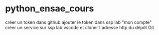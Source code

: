 # python_ensae_cours

créer un token dans github
ajouter le token dans ssp lab "mon compte"
créer un service sur ssp lab vscode et cloner l'adresse http du dépôt Git

